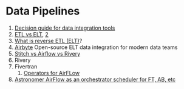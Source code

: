 # Data Pipelines

1. [Decision guide for data integration tools](https://www.metaplane.dev/blog/decision-guide-to-choosing-a-data-integration-tool)
2. [ETL vs ELT](https://www.qlik.com/us/etl/etl-vs-elt), [2](https://www.guru99.com/etl-vs-elt.html)
3. [What is reverse ETL (ELT)](https://torbjornzetterlund.com/what-is-reverse-etl/)?&#x20;
4. [Airbyte](https://airbyte.com/) Open-source ELT data integration for modern data teams
5. [Stitch vs Airflow vs Rivery](https://www.stitchdata.com/vs/airflow/rivery/)
6. Rivery
7. Fivertran
   1. [Operators for AirFLow](https://www.fivetran.com/blog/announcing-the-fivetran-airflow-provider)
8. [Astronomer AirFlow as an orchestrator scheduler for FT, AB, etc](https://www.astronomer.io/blog/best-etl-tools-airflow/)
